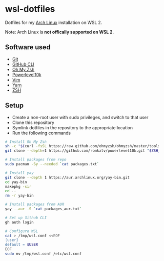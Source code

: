 # wsl-dotfiles

Dotfiles for my [Arch Linux](https://www.archlinux.org/) installation on WSL 2.

Note: Arch Linux is **not offically supported on WSL 2**.

## Software used

- [Git](https://git-scm.com)
- [GitHub CLI](https://github.com/cli/cli)
- [Oh My Zsh](https://github.com/ohmyzsh/ohmyzsh)
- [Powerlevel10k](https://github.com/romkatv/powerlevel10k)
- [Vim](https://www.vim.org)
- [Yarn](https://yarnpkg.com)
- [ZSH](http://zsh.sourceforge.net)

## Setup

- Create a non-root user with sudo privileges, and switch to that user
- Clone this repository
- Symlink dotfiles in the repository to the appropriate location
- Run the following commands

```bash
# Install Oh My Zsh
sh -c "$(curl -fsSL https://raw.github.com/ohmyzsh/ohmyzsh/master/tools/install.sh)"
git clone --depth=1 https://github.com/romkatv/powerlevel10k.git "$ZSH_CUSTOM/themes/powerlevel10k"

# Install packages from repo
sudo pacman -Sy --needed `cat packages.txt`

# Install yay
git clone --depth 1 https://aur.archlinux.org/yay-bin.git
cd yay-bin
makepkg -sir
cd ..
rm -r yay-bin

# Install packages from AUR
yay --aur -S `cat packages_aur.txt`

# Set up Github CLI
gh auth login

# Configure WSL
cat > /tmp/wsl.conf <<EOF
[user]
default = $USER
EOF
sudo mv /tmp/wsl.conf /etc/wsl.conf
```
